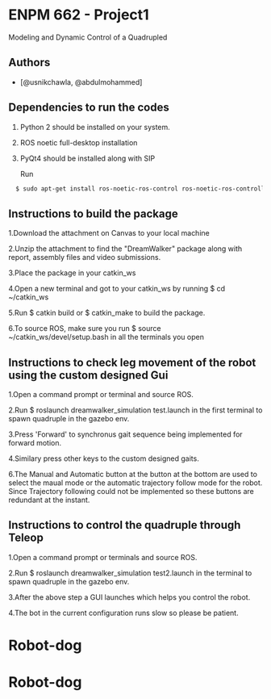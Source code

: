 
# ENPM 662 - Project1

Modeling and Dynamic Control of a Quadrupled


## Authors

- [@usnikchawla, @abdulmohammed]



## Dependencies to run the codes

1. Python 2  should be installed on your system.
2. ROS noetic full-desktop installation
3. PyQt4 should be installed along with SIP

    Run
```bash
  $ sudo apt-get install ros-noetic-ros-control ros-noetic-ros-controllers
```


## Instructions to build the package
1.Download the attachment on Canvas to your local machine

2.Unzip the attachment to find the "DreamWalker" package along with report, assembly files and video submissions.
    
3.Place the package in your catkin_ws
    
4.Open a new terminal and got to your catkin_ws by running $ cd ~/catkin_ws
    
5.Run $ catkin build or $ catkin_make to build the package.
    
6.To source ROS, make sure you run $ source ~/catkin_ws/devel/setup.bash in all the terminals you open

## Instructions to check leg movement of the robot using the custom designed Gui

1.Open a command prompt or terminal and source ROS.

2.Run $ roslaunch dreamwalker_simulation test.launch in the first terminal to spawn quadruple in the gazebo env.
    
3.Press 'Forward' to  synchronus gait sequence being implemented for forward motion.
    
4.Similary press other keys to the custom designed gaits.
    
6.The Manual and Automatic button at the button at the bottom are used to select the maual mode or the automatic trajectory follow mode for the robot.
Since Trajectory following could not be implemented so these buttons are redundant at the instant.
    

## Instructions to control the quadruple through Teleop 

1.Open a command prompt or terminals and source ROS.

2.Run $ roslaunch dreamwalker_simulation test2.launch in the terminal to spawn quadruple in the gazebo env.

3.After the above step a GUI launches which helps you control the robot.

4.The bot in the current configuration runs slow so please be patient.
# Robot-dog
# Robot-dog

